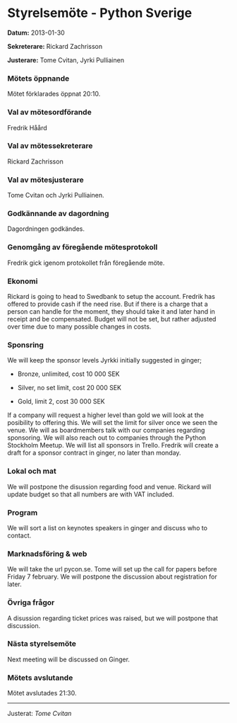 # Styrelsemöte - Python Sverige

**Datum:** 2013-01-30

**Sekreterare:** Rickard Zachrisson

**Justerare:** Tome Cvitan, Jyrki Pulliainen
   
### Mötets öppnande

Mötet förklarades öppnat 20:10.

### Val av mötesordförande

Fredrik Håård

### Val av mötessekreterare

Rickard Zachrisson

### Val av mötesjusterare

Tome Cvitan och Jyrki Pulliainen.

### Godkännande av dagordning

Dagordningen godkändes.

### Genomgång av föregående mötesprotokoll

Fredrik gick igenom protokollet från föregående möte.

### Ekonomi

Rickard is going to head to Swedbank to setup the account.
Fredrik has offered to provide cash if the need rise. But if there is a charge that a person can handle for the moment, they should take it and later hand in receipt and be compensated.
Budget will not be set, but rather adjusted over time due to many possible changes in costs.

### Sponsring

We will keep the sponsor levels Jyrkki initially suggested in ginger;

* Bronze, unlimited, cost 10 000 SEK

* Silver, no set limit, cost 20 000 SEK

* Gold, limit 2, cost 30 000 SEK

If a company will request a higher level than gold we will look at the posibility to offering this.
We will set the limit for silver once we seen the venue.
We will as boardmembers talk with our companies regarding sponsoring.
We will also reach out to companies through the Python Stockholm Meetup.
We will list all sponsors in Trello.
Fredrik will create a draft for a sponsor contract in ginger, no later than monday.

### Lokal och mat

We will postpone the disussion regarding food and venue.
Rickard will update budget so that all numbers are with VAT included.

### Program

We will sort a list on keynotes speakers in ginger and discuss who to contact.

### Marknadsföring & web

We will take the url pycon.se.
Tome will set up the call for papers before Friday 7 february.
We will postpone the discussion about registration for later.

### Övriga frågor
A disussion regarding ticket prices was raised, but we will postpone that discussion.

### Nästa styrelsemöte

Next meeting will be discussed on Ginger.

### Mötets avslutande

Mötet avslutades 21:30.

----

Justerat: *Tome Cvitan*
